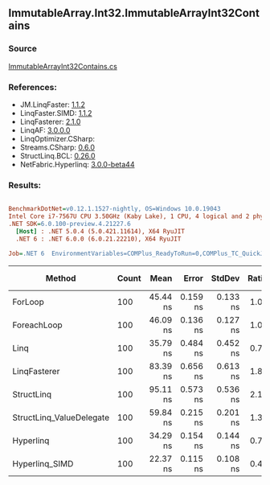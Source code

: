 ﻿## ImmutableArray.Int32.ImmutableArrayInt32Contains

### Source
[ImmutableArrayInt32Contains.cs](../LinqBenchmarks/ImmutableArray/Int32/ImmutableArrayInt32Contains.cs)

### References:
- JM.LinqFaster: [1.1.2](https://www.nuget.org/packages/JM.LinqFaster/1.1.2)
- LinqFaster.SIMD: [1.1.2](https://www.nuget.org/packages/LinqFaster.SIMD/1.0.3)
- LinqFasterer: [2.1.0](https://www.nuget.org/packages/LinqFasterer/2.1.0)
- LinqAF: [3.0.0.0](https://www.nuget.org/packages/LinqAF/3.0.0.0)
- LinqOptimizer.CSharp: [](https://www.nuget.org/packages/LinqOptimizer.CSharp/)
- Streams.CSharp: [0.6.0](https://www.nuget.org/packages/Streams.CSharp/0.6.0)
- StructLinq.BCL: [0.26.0](https://www.nuget.org/packages/StructLinq/0.26.0)
- NetFabric.Hyperlinq: [3.0.0-beta44](https://www.nuget.org/packages/NetFabric.Hyperlinq/3.0.0-beta44)

### Results:
``` ini

BenchmarkDotNet=v0.12.1.1527-nightly, OS=Windows 10.0.19043
Intel Core i7-7567U CPU 3.50GHz (Kaby Lake), 1 CPU, 4 logical and 2 physical cores
.NET SDK=6.0.100-preview.4.21227.6
  [Host] : .NET 5.0.4 (5.0.421.11614), X64 RyuJIT
  .NET 6 : .NET 6.0.0 (6.0.21.22210), X64 RyuJIT

Job=.NET 6  EnvironmentVariables=COMPlus_ReadyToRun=0,COMPlus_TC_QuickJitForLoops=1,COMPlus_TieredPGO=1  Runtime=.NET 6.0  

```
|                   Method | Count |     Mean |    Error |   StdDev | Ratio | RatioSD |  Gen 0 | Gen 1 | Gen 2 | Allocated |
|------------------------- |------ |---------:|---------:|---------:|------:|--------:|-------:|------:|------:|----------:|
|                  ForLoop |   100 | 45.44 ns | 0.159 ns | 0.133 ns |  1.00 |    0.00 |      - |     - |     - |         - |
|              ForeachLoop |   100 | 46.09 ns | 0.136 ns | 0.127 ns |  1.01 |    0.00 |      - |     - |     - |         - |
|                     Linq |   100 | 35.79 ns | 0.484 ns | 0.452 ns |  0.79 |    0.01 |      - |     - |     - |         - |
|             LinqFasterer |   100 | 83.39 ns | 0.656 ns | 0.613 ns |  1.84 |    0.02 | 0.2142 |     - |     - |     448 B |
|               StructLinq |   100 | 95.11 ns | 0.573 ns | 0.536 ns |  2.10 |    0.01 | 0.0153 |     - |     - |      32 B |
| StructLinq_ValueDelegate |   100 | 59.84 ns | 0.215 ns | 0.201 ns |  1.32 |    0.01 |      - |     - |     - |         - |
|                Hyperlinq |   100 | 34.29 ns | 0.154 ns | 0.144 ns |  0.75 |    0.00 |      - |     - |     - |         - |
|           Hyperlinq_SIMD |   100 | 22.37 ns | 0.115 ns | 0.108 ns |  0.49 |    0.00 |      - |     - |     - |         - |
